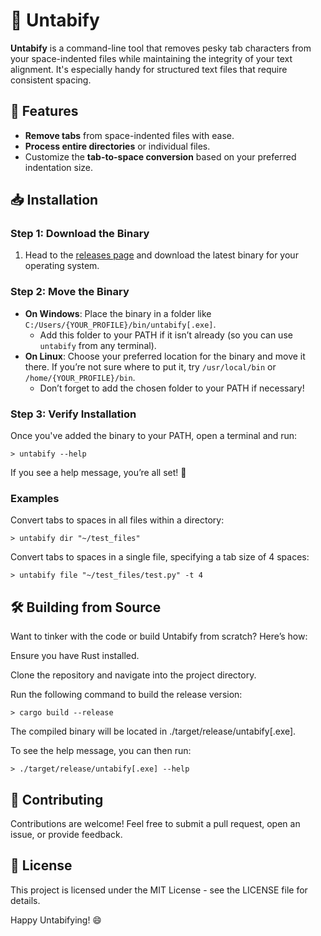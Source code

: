 # 🚀 Untabify

**Untabify** is a command-line tool that removes pesky tab characters from your space-indented files while maintaining the integrity of your text alignment. It's especially handy for structured text files that require consistent spacing.

## 🌟 Features

- **Remove tabs** from space-indented files with ease.
- **Process entire directories** or individual files.
- Customize the **tab-to-space conversion** based on your preferred indentation size.

## 📥 Installation

### Step 1: Download the Binary

1. Head to the [releases page](https://github.com/simon-curtis/untabify/releases) and download the latest binary for your operating system.

### Step 2: Move the Binary

- **On Windows**: Place the binary in a folder like `C:/Users/{YOUR_PROFILE}/bin/untabify[.exe]`.
  - Add this folder to your PATH if it isn’t already (so you can use `untabify` from any terminal).
- **On Linux**: Choose your preferred location for the binary and move it there. If you’re not sure where to put it, try `/usr/local/bin` or `/home/{YOUR_PROFILE}/bin`.
  - Don’t forget to add the chosen folder to your PATH if necessary!

### Step 3: Verify Installation

Once you've added the binary to your PATH, open a terminal and run:

```terminal
> untabify --help
```

If you see a help message, you’re all set! 🎉

### Examples

Convert tabs to spaces in all files within a directory:

```terminal
> untabify dir "~/test_files"
```

Convert tabs to spaces in a single file, specifying a tab size of 4 spaces:

```terminal
> untabify file "~/test_files/test.py" -t 4
```

## 🛠️ Building from Source

Want to tinker with the code or build Untabify from scratch? Here’s how:

Ensure you have Rust installed.

Clone the repository and navigate into the project directory.

Run the following command to build the release version:

```terminal
> cargo build --release
```

The compiled binary will be located in ./target/release/untabify[.exe].

To see the help message, you can then run:

```terminal
> ./target/release/untabify[.exe] --help
```

## 🤝 Contributing

Contributions are welcome! Feel free to submit a pull request, open an issue, or provide feedback.

## 📜 License

This project is licensed under the MIT License - see the LICENSE file for details.

Happy Untabifying! 😄
